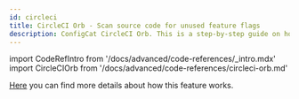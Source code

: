 ```yaml
---
id: circleci
title: CircleCI Orb - Scan source code for unused feature flags
description: ConfigCat CircleCI Orb. This is a step-by-step guide on how to use the ConfigCat CircleCI Orb to eliminate tech debt in your project.
---
```


import CodeRefIntro from '/docs/advanced/code-references/\_intro.mdx'
import CircleCIOrb from '/docs/advanced/code-references/circleci-orb.md'

<CodeRefIntro linkText="CircleCI Orb" linkUrl="https://circleci.com/developer/orbs/orb/configcat/scan-repository" linkTarget="_blank" />

[Here](/docs/advanced/code-references/overview) you can find more details about how this feature works.

<CircleCIOrb />
